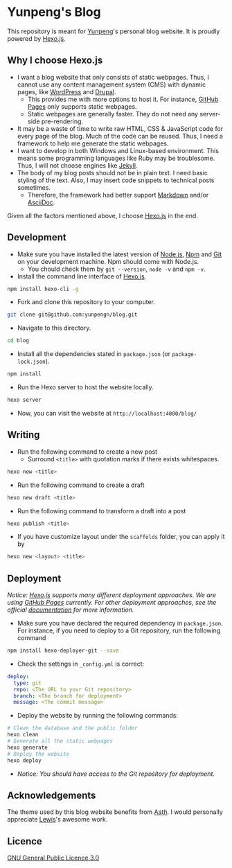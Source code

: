 # Yunpeng's Blog

This repository is meant for [Yunpeng](https://yunpengn.github.io/)'s personal blog website. It is proudly powered by [Hexo.js](https://hexo.io/).

## Why I choose Hexo.js

- I want a blog website that only consists of static webpages. Thus, I cannot use any content management system (CMS) with dynamic pages, like [WordPress](https://wordpress.org/) and [Drupal](https://www.drupal.org/).
	- This provides me with more options to host it. For instance, [GitHub Pages](https://pages.github.com/) only supports static webpages.
	- Static webpages are generally faster. They do not need any server-side pre-rendering.
- It may be a waste of time to write raw HTML, CSS & JavaScript code for every page of the blog. Much of the code can be reused. Thus, I need a framework to help me generate the static webpages.
- I want to develop in both Windows and Linux-based environment. This means some programming languages like Ruby may be troublesome. Thus, I will not choose engines like [Jekyll](https://jekyllrb.com/).
- The body of my blog posts should not be in plain text. I need basic styling of the text. Also, I may insert code snippets to technical posts sometimes.
	- Therefore, the framework had better support [Markdown](https://en.wikipedia.org/wiki/Markdown) and/or [AsciiDoc](http://www.methods.co.nz/asciidoc/).

Given all the factors mentioned above, I choose [Hexo.js](https://hexo.io/) in the end.

## Development

- Make sure you have installed the latest version of [Node.js](https://nodejs.org/), [Npm](https://www.npmjs.com) and [Git](https://git-scm.com/) on your development machine. Npm should come with Node.js.
	- You chould check them by `git --version`, `node -v` and `npm -v`.
- Install the command line interface of [Hexo.js](https://hexo.io/).
```bash
npm install hexo-cli -g
```
- Fork and clone this repository to your computer.
```bash
git clone git@github.com:yunpengn/blog.git
```
- Navigate to this directory.
```bash
cd blog
```
- Install all the dependencies stated in `package.json` (or `package-lock.json`).
```bash
npm install
```
- Run the Hexo server to host the website locally.
```bash
hexo server
```
- Now, you can visit the website at `http://localhost:4000/blog/`

## Writing

- Run the following command to create a new post
	- Surround `<title>` with quotation marks if there exists whitespaces.
```bash
hexo new <title>
```
- Run the following command to create a draft
```bash
hexo new draft <title>
```
- Run the following command to transform a draft into a post
```bash
hexo publish <title>
```
- If you have customize layout under the `scaffolds` folder, you can apply it by
```bash
hexo new <layout> <title>
```

## Deployment

_Notice: [Hexo.js](https://hexo.io/) supports many different deployment approaches. We are using [GitHub Pages](https://pages.github.com/) currently. For other deployment approaches, see the official [documentation](https://hexo.io/docs/deployment.html) for more information._

- Make sure you have declared the required dependency in `package.json`. For instance, if you need to deploy to a Git repository, run the following command
```bash
npm install hexo-deployer-git --save
```
- Check the settings in `_config.yml` is correct:
```yaml
deploy:
  type: git
  repo: <The URL to your Git repository>
  branch: <The branch for deployment>
  message: <The commit message>
```
- Deploy the website by running the following commands:
```bash
# Clean the database and the public folder
hexo clean
# Generate all the static webpages
hexo generate
# Deploy the website
hexo deploy
```
- _Notice: You should have access to the Git repository for deployment._

## Acknowledgements

The theme used by this blog website benefits from [Aath](https://github.com/lewis-geek/hexo-theme-Aath). I would personally appreciate [Lewis](http://lewis.suclub.cn/)'s awesome work. 

## Licence

[GNU General Public Licence 3.0](LICENSE)

